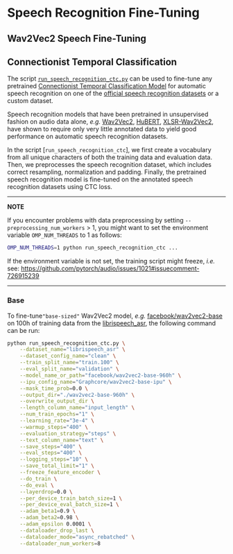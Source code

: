 <!---
Copyright 2021 The HuggingFace Team. All rights reserved.
Copyright 2022 Graphcore Ltd. All rights reserved.

Licensed under the Apache License, Version 2.0 (the "License");
you may not use this file except in compliance with the License.
You may obtain a copy of the License at

    http://www.apache.org/licenses/LICENSE-2.0

Unless required by applicable law or agreed to in writing, software
distributed under the License is distributed on an "AS IS" BASIS,
WITHOUT WARRANTIES OR CONDITIONS OF ANY KIND, either express or implied.
See the License for the specific language governing permissions and
limitations under the License.
-->

# Speech Recognition Fine-Tuning


## Wav2Vec2 Speech Fine-Tuning

## Connectionist Temporal Classification

The script [`run_speech_recognition_ctc.py`](https://github.com/huggingface/transformers/blob/main/examples/pytorch/speech-recognition/run_speech_recognition_ctc.py) can be used to fine-tune any pretrained [Connectionist Temporal Classification Model](https://huggingface.co/docs/transformers/main/en/model_doc/auto#transformers.AutoModelForCTC) for automatic speech
recognition on one of the [official speech recognition datasets](https://huggingface.co/datasets?task_ids=task_ids:automatic-speech-recognition) or a custom dataset.

Speech recognition models that have been pretrained in unsupervised fashion on audio data alone, *e.g.* [Wav2Vec2](https://huggingface.co/transformers/main/model_doc/wav2vec2.html), [HuBERT](https://huggingface.co/transformers/main/model_doc/hubert.html), [XLSR-Wav2Vec2](https://huggingface.co/transformers/main/model_doc/xlsr_wav2vec2.html), have shown to require only
very little annotated data to yield good performance on automatic speech recognition datasets.

In the script [`run_speech_recognition_ctc`], we first create a vocabulary from all unique characters of both the training data and evaluation data. Then, we preprocesses the speech recognition dataset, which includes correct resampling, normalization and padding. Finally, the pretrained speech recognition model is fine-tuned on the annotated speech recognition datasets using CTC loss.


---
**NOTE**

If you encounter problems with data preprocessing by setting `--preprocessing_num_workers` > 1,
you might want to set the environment variable `OMP_NUM_THREADS` to 1 as follows:

```bash
OMP_NUM_THREADS=1 python run_speech_recognition_ctc ...
```

If the environment variable is not set, the training script might freeze, *i.e.* see: https://github.com/pytorch/audio/issues/1021#issuecomment-726915239

---

### Base

To fine-tune`"base-sized"` Wav2Vec2 model, *e.g.* [facebook/wav2vec2-base](https://huggingface.co/facebook/wav2vec2-base)
on 100h of training data from the [librispeech_asr](https://huggingface.co/datasets/librispeech_asr), the following command can be run:

```bash
python run_speech_recognition_ctc.py \
    --dataset_name="librispeech_asr" \
    --dataset_config_name="clean" \
    --train_split_name="train.100" \
    --eval_split_name="validation" \
    --model_name_or_path="facebook/wav2vec2-base-960h" \
    --ipu_config_name="Graphcore/wav2vec2-base-ipu" \
    --mask_time_prob=0.0 \
    --output_dir="./wav2vec2-base-960h" \
    --overwrite_output_dir \
    --length_column_name="input_length" \
    --num_train_epochs="1" \
    --learning_rate="3e-4" \
    --warmup_steps="400" \
    --evaluation_strategy="steps" \
    --text_column_name="text" \
    --save_steps="400" \
    --eval_steps="400" \
    --logging_steps="10" \
    --save_total_limit="1" \
    --freeze_feature_encoder \
    --do_train \
    --do_eval \
    --layerdrop=0.0 \
    --per_device_train_batch_size=1 \
    --per_device_eval_batch_size=1 \
    --adam_beta1=0.9 \
    --adam_beta2=0.98 \
    --adam_epsilon 0.0001 \
    --dataloader_drop_last \
    --dataloader_mode="async_rebatched" \
    --dataloader_num_workers=8 
```


